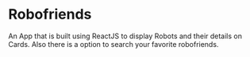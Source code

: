 # Robofriends
An App that is built using ReactJS to display Robots and their details on Cards. Also there is a option to search your favorite robofriends.
